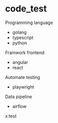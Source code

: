 # code_test
Programming language
- golang
- typescript
- python

Framwork frontend
- angular
- react

Automate testing
- playwright

Data pipeline
- airflow

x:test
